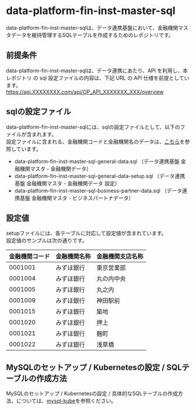 # data-platform-fin-inst-master-sql
data-platform-fin-inst-master-sqlは、データ連携基盤において、金融機関マスタデータを維持管理するSQLテーブルを作成するためのレポジトリです。  

## 前提条件  
data-platform-fin-inst-master-sqlは、データ連携にあたり、API を利用し、本レポジトリ の sql 設定ファイルの内容は、下記 URL の API 仕様を前提としています。  
https://api.XXXXXXXX.com/api/OP_API_XXXXXXX_XXX/overview 

## sqlの設定ファイル  
data-platform-fin-inst-master-sqlには、sqlの設定ファイルとして、以下のファイルが含まれます。   
設定ファイルに含まれる、金融機関コードと金融機関名のデータは、[こちら](https://senrinomitiwohitoaside.com/bankdata/)を参照しています。

* data-platform-fin-inst-master-sql-general-data.sql （データ連携基盤 金融機関マスタ - 金融機関データ）
* data-platform-fin-inst-master-sql-general-data-setup.sql （データ連携基盤 金融機関マスタ - 金融機関データ 設定）
* data-platform-fin-inst-master-sql-business-partner-data.sql （データ連携基盤 金融機関マスタ - ビジネスパートナデータ）

## 設定値
setupファイルには、各テーブルに対応して設定値が含まれています。  
設定値のサンプルは次の通りです。

| 金融機関コード | 金融機関名称 | 金融機関支店名称 | 
| -------------- | ---------- | -------------- | 
| 0001001        | みずほ銀行 | 東京営業部     | 
| 0001004        | みずほ銀行 | 丸の内中央     | 
| 0001005        | みずほ銀行 | 丸之内         | 
| 0001009        | みずほ銀行 | 神田駅前       | 
| 0001015        | みずほ銀行 | 築地           | 
| 0001020        | みずほ銀行 | 押上           | 
| 0001021        | みずほ銀行 | 麹町           | 
| 0001022        | みずほ銀行 | 浅草橋         | 

## MySQLのセットアップ / Kubernetesの設定 / SQLテーブルの作成方法  
MySQLのセットアップ / Kubernetesの設定 / 具体的なSQLテーブルの作成方法、については、[mysql-kube](https://github.com/latonaio/mysql-kube)を参照ください。  
